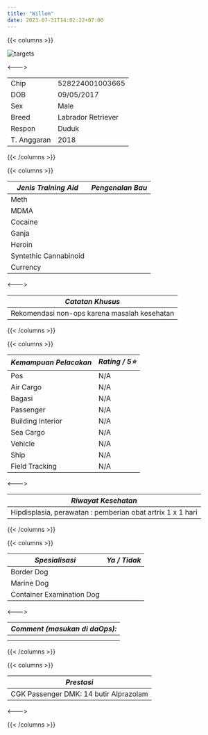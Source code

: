 ```yaml
---
title: "Willem"
date: 2023-07-31T14:02:22+07:00
---
```

{{< columns >}} <!-- begin columns block -->

![targets](/willem.jpg)

<---> <!-- magic separator, between columns -->


|             |                    |
| ------------- | -------------------- |
| Chip        | 528224001003665    |
| DOB         | 09/05/2017         |
| Sex         | Male               |
| Breed       | Labrador Retriever |
| Respon      | Duduk              |
| T. Anggaran | 2018               |

{{< /columns >}}

{{< columns >}} <!-- begin columns block -->


| ***Jenis Training Aid*** | ***Pengenalan Bau*** |
| -------------------------- | ---------------------- |
| Meth                     |                      |
| MDMA                     |                      |
| Cocaine                  |                      |
| Ganja                    |                      |
| Heroin                   |                      |
| Syntethic Cannabinoid    |                      |
| Currency                 |                      |

<---> <!-- magic separator, between columns -->


| ***Catatan Khusus***                         |
| ---------------------------------------------- |
| Rekomendasi non-ops karena masalah kesehatan |

{{< /columns >}}

{{< columns >}} <!-- begin columns block -->


| ***Kemampuan Pelacakan*** | ***Rating / 5⭐*** |
| --------------------------- | -------------------- |
| Pos                       | N/A                |
| Air Cargo                 | N/A                |
| Bagasi                    | N/A                |
| Passenger                 | N/A                |
| Building Interior         | N/A                |
| Sea Cargo                 | N/A                |
| Vehicle                   | N/A                |
| Ship                      | N/A                |
| Field Tracking            | N/A                |

<---><!-- magic separator, between columns -->


| ***Riwayat Kesehatan***                                    |
| ------------------------------------------------------------ |
| Hipdisplasia, perawatan : pemberian obat artrix 1 x 1 hari |

{{< /columns >}}

{{< columns >}} <!-- begin columns block -->


| ***Spesialisasi***        | ***Ya / Tidak*** |
| --------------------------- | ------------------ |
| Border Dog                |                  |
| Marine Dog                |                  |
| Container Examination Dog |                  |

<---> <!-- magic separator, between columns -->


| ***Comment (masukan di daOps):*** |
| ----------------------------------- |
|                                   |
|                                   |

{{< /columns >}}

{{< columns >}} <!-- begin columns block -->


| ***Prestasi***                         |
| ---------------------------------------- |
| CGK Passenger DMK: 14 butir Alprazolam |

<---> <!-- magic separator, between columns -->

{{< /columns >}}
